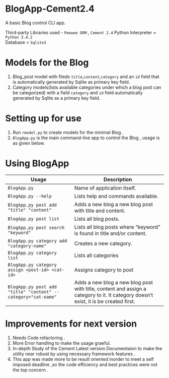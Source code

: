 # BlogApp-Cement2.4
A basic Blog control CLI app.

Third-party Libraries used - `Peewee ORM` , `Cement 2.4` 
Python Interpreter = `Python 3.4.2`  
Database = `Sqlite3`  

Models for the Blog
=====================
1. Blog_post model with fileds `title`,`content`,`category` and an `id` field that is automatically generated by Sqlite as primary key field. 
2. Category models(lists available categories under which a blog post can be categorized) with a field `category` and `id` field automatically generated by Sqlite as a primary key field. 

Setting up for use
=====================
1. Run `rmodel.py` to create models for the minimal Blog . 
2. `BlogApp.py` is the main command-line app to control the Blog , usage is as given below. 

Using BlogApp
===============

**Usage** | **Description** 
----------|-----------------
`BlogApp.py` | Name of application itself. 
`BlogApp.py --help` | Lists help and commands available. 
`BlogApp.py post add "title" "content" `  | Adds a new blog a new blog post with title and content. 
`BlogApp.py post list`  | Lists all blog posts. 
`BlogApp.py post search "keyword"`  | Lists all blog posts where “keyword” is found in title and/or content. 
`BlogApp.py category add "category-name" ` | Creates a new category. 
`BlogApp.py category list` |  Lists all categories
`BlogApp.py category assign <post-id> <cat-id>` | Assigns category to post
`BlogApp.py post add "title" "content" --category="cat-name"` |  Adds a new blog a new blog post with title, content and assign a category to it. It category doesn’t exist, it is be created first.


Improvements for next version 
==============================
1. Needs Code refactoring .
2. More Error handling to make the usage graeful.
3. In-depth Study of the Cement Latest version Documentaion to make the utility near robust by using necessary framework features .
4. This app was made more to be result oriented inorder to meet a self imposed deadline ,so the code efficiency and best practices were not the top concern .

